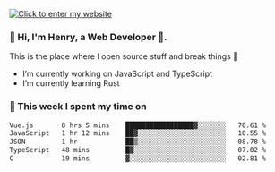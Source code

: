 [![Click to enter my website](https://github.com/zh30/zh30/assets/7930156/bb82b0df-3fb8-4136-8522-734cd2b27f6a)](https://blog.zhanghe.dev) 

### 👋 Hi, I'm Henry, a Web Developer 🚀.

This is the place where I open source stuff and break things :rofl:

- I’m currently working on JavaScript and TypeScript
- I’m currently learning Rust

### 💪 This week I spent my time on

<!--START_SECTION:waka-->

```txt
Vue.js       8 hrs 5 mins    █████████████████▓░░░░░░░   70.61 %
JavaScript   1 hr 12 mins    ██▓░░░░░░░░░░░░░░░░░░░░░░   10.55 %
JSON         1 hr            ██▒░░░░░░░░░░░░░░░░░░░░░░   08.78 %
TypeScript   48 mins         █▓░░░░░░░░░░░░░░░░░░░░░░░   07.02 %
C            19 mins         ▓░░░░░░░░░░░░░░░░░░░░░░░░   02.81 %
```

<!--END_SECTION:waka-->
